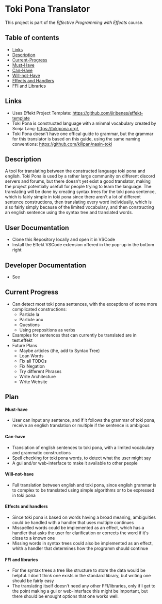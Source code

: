 # Toki Pona Translator

This project is part of the *Effective Programming with Effects* course.

## Table of contents

- [Links](#links)
- [Description](#description)
- [Current-Progress](#current-progress)
- [Must-Have](#must-have)
- [Can-Have](#can-have)
- [Will-not-Have](#will-not-have)
- [Effects and Handlers](#effects-and-handlers)
- [FFI and Libraries](#ffi-and-libraries)

## Links
- Uses Effekt Project Template: https://github.com/jiribenes/effekt-template
- Toki Pona is constructed language with a minmal vocabulary created by Sonja Lang: https://tokipona.org/, 
- Toki Pona doesn't have one offical guide to grammar, but the grammar for this translator is based on this guide, using the same naming conventions: https://github.com/kilipan/nasin-toki


## Description
A tool for translating between the constructed language toki pona and english. 
Toki Pona is used by a rather large community on different discord servers and forums, but there doesn't yet exist a good translator, making the project potentially usefull for people trying to learn the language.
The translating will be done by creating syntax trees for the toki pona sentence, which is fairly simple in toki pona since there aren't a lot of different sentence constructions, then translating every word individually, which is also fairly simply because of the limited vocabulary, and then constructing an english sentence using the syntax tree and translated words.


## User Documentation
- Clone this Repository locally and open it in VSCode
- Install the Effekt VSCode extension offered in the pop-up in the bottom right


## Developer Documentation
- See 


## Current Progress
- Can detect most toki pona sentences, with the exceptions of some more complicated constructions:
    - Particle la
    - Particle anu
    - Questions
    - Using prepositions as verbs
- Examples for sentences that can currently be translated are in test.effekt
- Future Plans
    - Maybe articles (the, add to Syntax Tree)
    - Loan Words
    - Fix all TODOs
    - Fix Negation
    - Try different Phrases
    - Write Architecture
    - Write Website


## Plan

#### Must-have

- User can Input any sentence, and if it follows the grammar of toki pona, receive an english translation or multiple if the sentence is ambigous

#### Can-have

- Translation of english sentences to toki pona, with a limited vocabulary and grammatic constructions
- Spell checking for toki pona words, to detect what the user might say
- A gui and/or web-interface to make it available to other people 

#### Will-not-have

- Full translation between english and toki pona, since english grammar is to complex to be translated using simple algorithms or to be expressed in toki pona

#### Effects and handlers

- Since toki pona is based on words having a broad meaning, ambiguities could be handled with a handler that uses multiple continues
- Misspelled words could be implemented as an effect, which has a handler that asks the user for clarification or corrects the word if it's close to a known one
- Missing words in syntax trees could also be implemented as an effect, whith a handler that determines how the programm should continue


#### FFI and libraries

- For the syntax trees a tree like structure to store the data would be helpful. I don't think one exists in the standard library, but writing one should be fairly easy
- The translating itself doesn't need any other FFI/libraries, only if I get to the point making a gui or web-interface this might be important, but there should be enought options that one works well.
